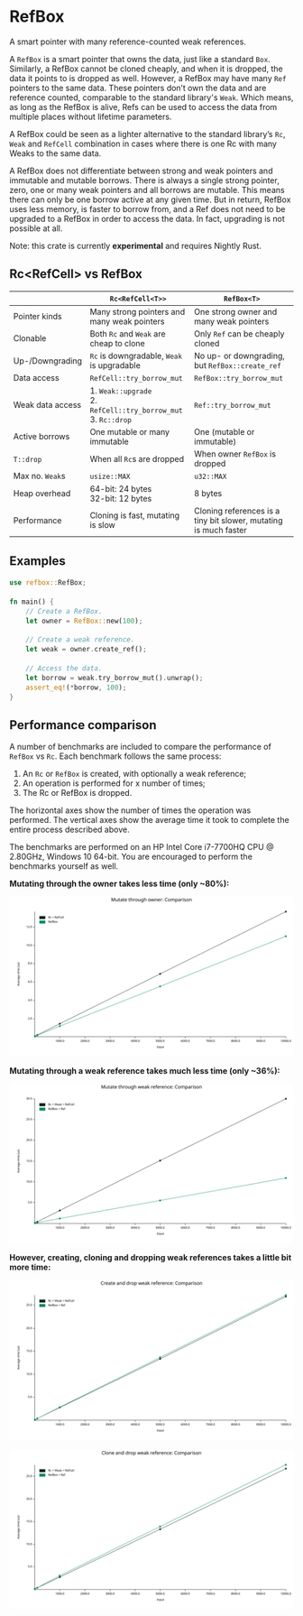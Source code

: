# RefBox

A smart pointer with many reference-counted weak references.

A `RefBox` is a smart pointer that owns the data, just like a standard `Box`. Similarly, a RefBox cannot be cloned cheaply, and when it is dropped, the data it points to is dropped as well. However, a RefBox may have many `Ref` pointers to the same data. These pointers don’t own the data and are reference counted, comparable to the standard library's `Weak`. Which means, as long as the RefBox is alive, Refs can be used to access the data from multiple places without lifetime parameters.

A RefBox could be seen as a lighter alternative to the standard library’s `Rc`, `Weak` and `RefCell` combination in cases where there is one Rc with many Weaks to the same data.

A RefBox does not differentiate between strong and weak pointers and immutable and mutable borrows. There is always a single strong pointer, zero, one or many weak pointers and all borrows are mutable. This means there can only be one borrow active at any given time. But in return, RefBox uses less memory, is faster to borrow from, and a Ref does not need to be upgraded to a RefBox in order to access the data. In fact, upgrading is not possible at all.

Note: this crate is currently **experimental** and requires Nightly Rust.

## Rc<RefCell<T>> vs RefBox<T>

|                  | `Rc<RefCell<T>>`                                               | `RefBox<T>`                                     |
|------------------|----------------------------------------------------------------|-------------------------------------------------|
| Pointer kinds    | Many strong pointers and many weak pointers                    | One strong owner and many weak pointers         |
| Clonable         | Both `Rc` and `Weak` are cheap to clone                        | Only `Ref` can be cheaply cloned                |
| Up-/Downgrading  | `Rc` is downgradable, `Weak` is upgradable                     | No up- or downgrading, but `RefBox::create_ref` |
| Data access      | `RefCell::try_borrow_mut`                                      | `RefBox::try_borrow_mut`                        |
| Weak data access | 1. `Weak::upgrade`<br>2. `RefCell::try_borrow_mut`<br>3. `Rc::drop` | `Ref::try_borrow_mut`                      |
| Active borrows   | One mutable or many immutable                                  | One (mutable or immutable)                      |
| `T::drop`        | When all `Rc`s are dropped                                     | When owner `RefBox` is dropped                  |
| Max no. `Weak`s  | `usize::MAX`                                                   | `u32::MAX`                                      |
| Heap overhead    | 64-bit: 24 bytes<br>32-bit: 12 bytes                           | 8 bytes                                         |
| Performance      | Cloning is fast, mutating is slow             | Cloning references is a tiny bit slower, mutating is much faster |

## Examples

```rust
use refbox::RefBox;

fn main() {
    // Create a RefBox.
    let owner = RefBox::new(100);

    // Create a weak reference.
    let weak = owner.create_ref();

    // Access the data.
    let borrow = weak.try_borrow_mut().unwrap();
    assert_eq!(*borrow, 100);
}
```

## Performance comparison

A number of benchmarks are included to compare the performance of `RefBox` vs `Rc`. Each benchmark follows the same process:

1. An `Rc` or `RefBox` is created, with optionally a weak reference;
2. An operation is performed for x number of times;
3. The Rc or RefBox is dropped.

The horizontal axes show the number of times the operation was performed. The vertical axes show the average time it took to complete the entire process described above.

The benchmarks are performed on an HP Intel Core i7-7700HQ CPU @ 2.80GHz, Windows 10 64-bit. You are encouraged to perform the benchmarks yourself as well.

**Mutating through the owner takes less time (only ~80%):**

![Benchmark: mutate through owner, RefBox is faster.](./bench_results/20220406_mutate_through_owner.svg)

**Mutating through a weak reference takes much less time (only ~36%):**

![Benchmark: mutate through weak reference, RefBox is much faster.](./bench_results/20220406_mutate_through_weak_reference.svg)

**However, creating, cloning and dropping weak references takes a little bit more time:**

![Benchmark: create and drop first reference, Rc is slightly faster.](./bench_results/20220406_create_and_drop_weak_reference.svg)

![Benchmark: clone and drop references, Rc is slightly faster.](./bench_results/20220406_clone_and_drop_weak_reference.svg)